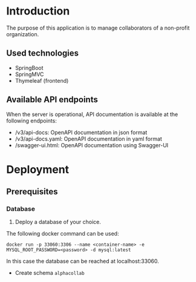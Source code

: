 # Introduction

The purpose of this application is to manage collaborators of a non-profit organization.

## Used technologies

- SpringBoot
- SpringMVC 
- Thymeleaf (frontend)

## Available API endpoints

When the server is operational, API documentation is available at the following endpoints:
- /v3/api-docs: OpenAPI documentation in json format
- /v3/api-docs.yaml: OpenAPI documentation in yaml format
- /swagger-ui.html: OpenAPI documentation using Swagger-UI

# Deployment

## Prerequisites

### Database

1. Deploy a database of your choice. 

The following docker command can be used:

`docker run -p 33060:3306 --name <container-name> -e MYSQL_ROOT_PASSWORD=<password> -d mysql:latest`

In this case the database can be reached at localhost:33060.

- Create schema `alphacollab`

